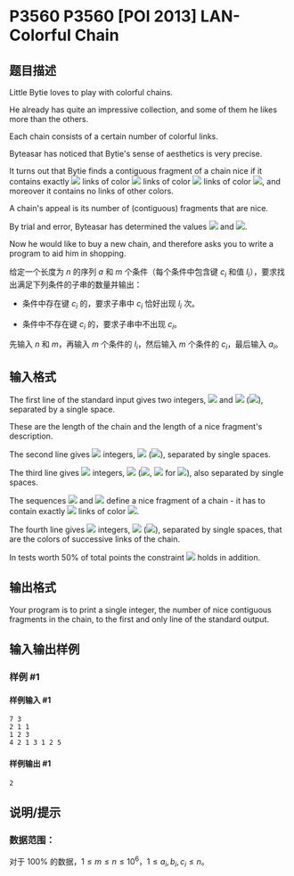 # P3560 P3560 [POI 2013] LAN-Colorful Chain

## 题目描述

Little Bytie loves to play with colorful chains.

He already has quite an impressive collection, and some of them he likes    more than the others.

Each chain consists of a certain number of colorful links.

Byteasar has noticed that Bytie's sense of aesthetics is very precise.

It turns out that Bytie finds a contiguous fragment of a chain nice if    it contains exactly    ![](http://main.edu.pl/images/OI20/lan-en-tex.1.png) links of color ![](http://main.edu.pl/images/OI20/lan-en-tex.2.png) links of color ![](http://main.edu.pl/images/OI20/lan-en-tex.3.png) links of color ![](http://main.edu.pl/images/OI20/lan-en-tex.4.png),    and moreover it contains no links of other colors.

A chain's appeal is its number of (contiguous) fragments that are nice.

By trial and error, Byteasar has determined the values ![](http://main.edu.pl/images/OI20/lan-en-tex.5.png) and ![](http://main.edu.pl/images/OI20/lan-en-tex.6.png).

Now he would like to buy a new chain, and therefore asks you to write a program to aid him in shopping.

给定一个长度为 $n$ 的序列 $a$ 和 $m$ 个条件（每个条件中包含键 $c_i$ 和值 $l_i$），要求找出满足下列条件的子串的数量并输出：

 + 条件中存在键 $c_i$ 的，要求子串中 $c_i$ 恰好出现 $l_i$ 次。

 + 条件中不存在键 $c_i$ 的，要求子串中不出现 $c_i$。

先输入 $n$ 和 $m$，再输入 $m$ 个条件的 $l_i$，然后输入 $m$ 个条件的 $c_i$，最后输入 $a_i$。

## 输入格式

The first line of the standard input gives two integers, ![](http://main.edu.pl/images/OI20/lan-en-tex.7.png) and ![](http://main.edu.pl/images/OI20/lan-en-tex.8.png)      (![](http://main.edu.pl/images/OI20/lan-en-tex.9.png)), separated by a single space.

These are the length of the chain and the length of a nice fragment's description.

The second line gives ![](http://main.edu.pl/images/OI20/lan-en-tex.10.png) integers, ![](http://main.edu.pl/images/OI20/lan-en-tex.11.png) (![](http://main.edu.pl/images/OI20/lan-en-tex.12.png)),      separated by single spaces.

The third line gives ![](http://main.edu.pl/images/OI20/lan-en-tex.13.png) integers, ![](http://main.edu.pl/images/OI20/lan-en-tex.14.png)      (![](http://main.edu.pl/images/OI20/lan-en-tex.15.png), ![](http://main.edu.pl/images/OI20/lan-en-tex.16.png) for ![](http://main.edu.pl/images/OI20/lan-en-tex.17.png)), also separated by single spaces.

The sequences ![](http://main.edu.pl/images/OI20/lan-en-tex.18.png) and ![](http://main.edu.pl/images/OI20/lan-en-tex.19.png) define a nice fragment of a chain - it has to contain exactly ![](http://main.edu.pl/images/OI20/lan-en-tex.20.png) links of color ![](http://main.edu.pl/images/OI20/lan-en-tex.21.png).

The fourth line gives ![](http://main.edu.pl/images/OI20/lan-en-tex.22.png) integers, ![](http://main.edu.pl/images/OI20/lan-en-tex.23.png) (![](http://main.edu.pl/images/OI20/lan-en-tex.24.png)),      separated by single spaces, that are the colors of successive links of      the chain.

In tests worth 50% of total points the constraint ![](http://main.edu.pl/images/OI20/lan-en-tex.25.png) holds in addition.


## 输出格式

Your program is to print a single integer, the number of nice contiguous    fragments in the chain, to the first and only line of the standard output.


## 输入输出样例

### 样例 #1

#### 样例输入 #1

```
7 3
2 1 1
1 2 3
4 2 1 3 1 2 5
```

#### 样例输出 #1

```
2
```

## 说明/提示



### 数据范围：

对于 $100\%$ 的数据，$1\leq m\leq n \leq 10^6$，$1\leq a_i,b_i,c_i\leq n$。
